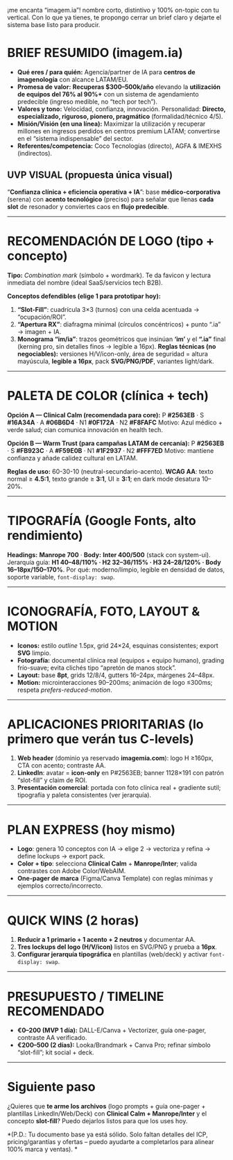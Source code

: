 ¡me encanta “imagem.ia”! nombre corto, distintivo y 100% on-topic con tu vertical. Con lo que ya tienes, te propongo cerrar un brief claro y dejarte el sistema base listo para producir.

# BRIEF RESUMIDO (imagem.ia)

* **Qué eres / para quién:** Agencia/partner de IA para **centros de imagenología** con alcance LATAM/EU. 
* **Promesa de valor:** **Recuperas $300–500k/año** elevando la **utilización de equipos del 76% al 90%+** con un sistema de agendamiento predecible (ingreso medible, no “tech por tech”). 
* **Valores y tono:** Velocidad, confianza, innovación. Personalidad: **Directo, especializado, riguroso, pionero, pragmático** (formalidad/técnico 4/5).  
* **Misión/Visión (en una línea):** Maximizar la utilización y recuperar millones en ingresos perdidos en centros premium LATAM; convertirse en el “sistema indispensable” del sector. 
* **Referentes/competencia:** Coco Tecnologías (directo), AGFA & IMEXHS (indirectos). 

## UVP VISUAL (propuesta única visual)

“**Confianza clínica + eficiencia operativa + IA**”: base **médico-corporativa** (serena) con **acento tecnológico** (preciso) para señalar que llenas **cada slot** de resonador y conviertes caos en **flujo predecible**. 

---

# RECOMENDACIÓN DE LOGO (tipo + concepto)

**Tipo:** *Combination mark* (símbolo + wordmark). Te da favicon y lectura inmediata del nombre (ideal SaaS/servicios tech B2B). 

**Conceptos defendibles (elige 1 para prototipar hoy):**

1. **“Slot-Fill”**: cuadrícula 3×3 (turnos) con una celda acentuada → “ocupación/ROI”.
2. **“Apertura RX”**: diafragma minimal (círculos concéntricos) + punto “.ia” → imagen + IA.
3. **Monograma “im/ia”**: trazos geométricos que insinúan **‘im’** y el **“.ia”** final (kerning pro, sin detalles finos → legible a 16px).
   **Reglas técnicas (no negociables):** versiones H/V/icon-only, área de seguridad = altura mayúscula, **legible a 16px**, pack **SVG/PNG/PDF**, variantes light/dark. 

---

# PALETA DE COLOR (clínica + tech)

**Opción A — Clinical Calm (recomendada para core):**
P **#2563EB** · S **#16A34A** · A **#06B6D4** · N1 **#0F172A** · N2 **#F8FAFC**
Motivo: Azul médico + verde salud; cian comunica innovación en health tech. 

**Opción B — Warm Trust (para campañas LATAM de cercanía):**
P **#2563EB** · S **#FB923C** · A **#F59E0B** · N1 **#1F2937** · N2 **#FFF7ED**
Motivo: mantiene confianza y añade calidez cultural en LATAM. 

**Reglas de uso:** 60-30-10 (neutral-secundario-acento). **WCAG AA**: texto normal ≥ **4.5:1**, texto grande ≥ **3:1**, UI ≥ **3:1**; en dark mode desatura 10–20%.  

---

# TIPOGRAFÍA (Google Fonts, alto rendimiento)

**Headings:** **Manrope 700** · **Body:** **Inter 400/500** (stack con system-ui).
Jerarquía guía: **H1 40–48/110% · H2 32–36/115% · H3 24–28/120% · Body 16–18px/150–170%**.
Por qué: moderno/limpio, legible en densidad de datos, soporte variable, `font-display: swap`.  

---

# ICONOGRAFÍA, FOTO, LAYOUT & MOTION

* **Iconos:** estilo *outline* 1.5px, grid 24×24, esquinas consistentes; export **SVG** limpio. 
* **Fotografía:** documental clínica real (equipos + equipo humano), grading frío-suave; evita clichés tipo “apretón de manos stock”. 
* **Layout:** base **8pt**, grids 12/8/4, gutters 16–24px, márgenes 24–48px. 
* **Motion:** microinteracciones 90–200ms; animación de logo ≤300ms; respeta *prefers-reduced-motion*. 

---

# APLICACIONES PRIORITARIAS (lo primero que verán tus C-levels)

1. **Web header** (dominio ya reservado **imagemia.com**): logo H ≥160px, CTA con acento; contraste AA.  
2. **LinkedIn**: avatar = **icon-only** en P#2563EB; banner 1128×191 con patrón “slot-fill” y claim de ROI.
3. **Presentación comercial**: portada con foto clínica real + gradiente sutil; tipografía y paleta consistentes (ver jerarquía). 

---

# PLAN EXPRESS (hoy mismo)

* **Logo**: genera 10 conceptos con IA → elige 2 → vectoriza y refina → define lockups → export pack. 
* **Color + tipo**: selecciona **Clinical Calm** + **Manrope/Inter**; valida contrastes con Adobe Color/WebAIM. 
* **One-pager de marca** (Figma/Canva Template) con reglas mínimas y ejemplos correcto/incorrecto. 

---

# QUICK WINS (2 horas)

1. **Reducir a 1 primario + 1 acento + 2 neutros** y documentar AA. 
2. **Tres lockups del logo (H/V/icon)** listos en SVG/PNG y prueba a **16px**. 
3. **Configurar jerarquía tipográfica** en plantillas (web/deck) y activar `font-display: swap`. 

---

# PRESUPUESTO / TIMELINE RECOMENDADO

* **€0–200 (MVP 1 día):** DALL-E/Canva + Vectorizer, guía one-pager, contraste AA verificado. 
* **€200–500 (2 días):** Looka/Brandmark + Canva Pro; refinar símbolo “slot-fill”; kit social + deck. 

---

# Siguiente paso

¿Quieres que **te arme los archivos** (logo prompts + guía one-pager + plantillas LinkedIn/Web/Deck) con **Clinical Calm + Manrope/Inter** y el concepto **slot-fill**? Puedo dejarlos listos para que los uses hoy.

*(P.D.: Tu documento base ya está sólido. Solo faltan detalles del ICP, pricing/garantías y ofertas – puedo ayudarte a completarlos para alinear 100% marca y ventas).  *
